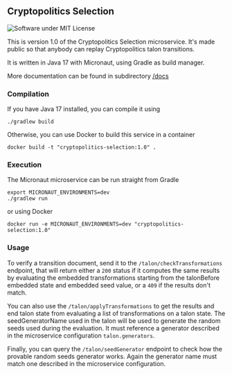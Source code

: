
Cryptopolitics Selection
------------------------

![Software under MIT License](https://opensource.org/licenses/MIT)

This is version 1.0 of the Cryptopolitics Selection microservice. 
It's made public so that anybody can replay Cryptopolitics talon transitions.

It is written in Java 17 with Micronaut, using Gradle as build manager.

More documentation can be found in subdirectory [/docs](docs) 

### Compilation

If you have Java 17 installed, you can compile it using

```shell
./gradlew build
```

Otherwise, you can use Docker to build this service in a container

```shell
docker build -t "cryptopolitics-selection:1.0" .
```

### Execution

The Micronaut microservice can be run straight from Gradle

```shell
export MICRONAUT_ENVIRONMENTS=dev
./gradlew run
```

or using Docker

```shell
docker run -e MICRONAUT_ENVIRONMENTS=dev "cryptopolitics-selection:1.0"
```

### Usage

To verify a transition document, send it to the `/talon/checkTransformations` 
endpoint, that will return either a `200` status if it computes the same
results by evaluating the embedded transformations starting from the 
talonBefore embedded state and embedded seed value, or a `409` if the
results don't match.

You can also use the `/talon/applyTransformations` to get the results and
end talon state from evaluating a list of transformations on a talon state.
The seedGeneratorName used in the talon will be used to generate the random
seeds used during the evaluation. It must reference a generator described 
in the microservice configuration `talon.generators`.

Finally, you can query the `/talon/seedGenerator` endpoint to check how the
provable random seeds generator works. Again the generator name must match
one described in the microservice configuration.
